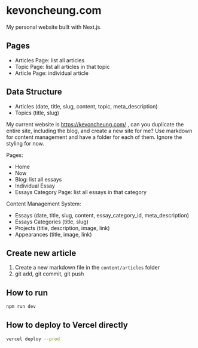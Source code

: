 # kevoncheung.com

My personal website built with Next.js.

## Pages

- Articles Page: list all articles
- Topic Page: list all articles in that topic
- Article Page: individual article

## Data Structure

- Articles (date, title, slug, content, topic, meta_description)
- Topics (title, slug)

My current website is https://kevoncheung.com/ , can you duplicate the entire site, including the blog, and create a new site for me? Use markdown for content management and have a folder for each of them. Ignore the styling for now.

Pages:
- Home
- Now
- Blog: list all essays
- Individual Essay
- Essays Category Page: list all essays in that category

Content Management System:
- Essays (date, title, slug, content, essay_category_id, meta_description)
- Essays Categories (title, slug)
- Projects (title, description, image, link)
- Appearances (title, image, link)


## Create new article

1. Create a new markdown file in the `content/articles` folder
2. git add, git commit, git push

## How to run

```bash
npm run dev
```

## How to deploy to Vercel directly

```bash
vercel deploy --prod
```

